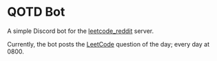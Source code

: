 # QOTD Bot

A simple Discord bot for the [leetcode_reddit](https://discord.gg/B45J8HKNth) server.

Currently, the bot posts the [LeetCode](https://leetcode.com/problemset/all/) question of the day; every day at 0800.
